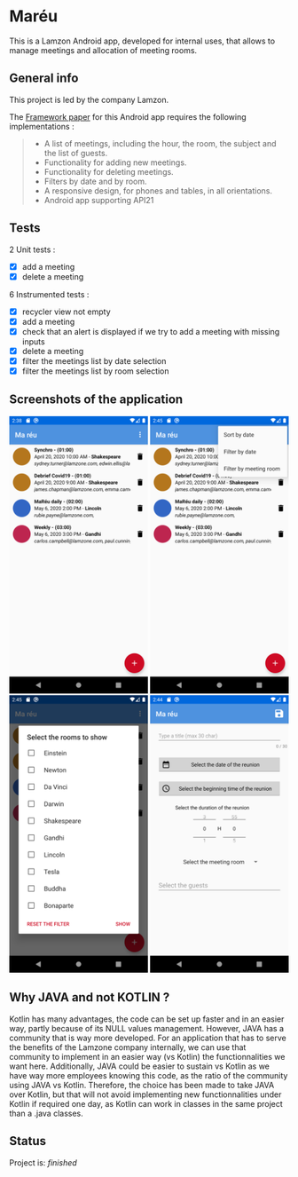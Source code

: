 # Maréu
This is a Lamzon Android app, developed for internal uses, that allows to manage meetings and allocation of meeting rooms.

## General info
This project is led by the company Lamzon.

The [Framework paper](https://s3-eu-west-1.amazonaws.com/course.oc-static.com/projects/GEN+android+P4/Note+de+cadrage+-+Mare%CC%81u.pdf "Framework paper") for this Android app requires the following implementations :

>* A list of meetings, including the hour, the room, the subject and the list of guests.
>* Functionality for adding new meetings.
>* Functionality for deleting meetings.
>* Filters by date and by room.
>* A responsive design, for phones and tables, in all orientations.
>* Android app supporting API21

## Tests
2 Unit tests :
- [x] add a meeting
- [x] delete a meeting

6 Instrumented tests :
- [x] recycler view not empty
- [x] add a meeting
- [x] check that an alert is displayed if we try to add a meeting with missing inputs
- [x] delete a meeting
- [x] filter the meetings list by date selection
- [x] filter the meetings list by room selection

## Screenshots of the application
<img src="/images_readme/device-2020-04-19-143925.png " width="250"> <img src="/images_readme/device-2020-04-19-144519.png " width="250"> <img src="/images_readme/device-2020-04-19-144527.png " width="250">
<img src="/images_readme/device-2020-04-19-144500.png " width="250">

## Why JAVA and not KOTLIN ?
Kotlin has many advantages, the code can be set up faster and in an easier way, partly because of its NULL values management.
However, JAVA has a community that is way more developed. For an application that has to serve the benefits of the Lamzone company internally, we can use that community to implement in an easier way (vs Kotlin) the functionnalities we want here. 
Additionally, JAVA could be easier to sustain vs Kotlin as we have way more employees knowing this code, as the ratio of the community using JAVA vs Kotlin.
Therefore, the choice has been made to take JAVA over Kotlin, but that will not avoid implementing new functionnalities under Kotlin if required one day, as Kotlin can work in classes in the same project than a .java classes.

## Status
Project is:  _finished_




